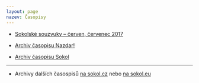 ```yaml
---
layout: page
nazev: Časopisy
---
```


* [Sokolské souzvuky – červen, červenec 2017](https://drive.google.com/open?id=0B0w6gDorCVUkU1ByS0tkTnpzaU14Z0VVb2pMNWxqZ2lPUW5Z)

* [Archiv časopisu Nazdar!](http://www.zupabarakova.sokol.cz/index.php?action=zobraz&str=casopis&menu=8)
* [Archiv časopisu Sokol](http://sokol.eu/obsah/91/casopis-sokol)

---

* Archivy dalších časospisů [na sokol.cz](https://www.sokol.cz/sokol/index.php?action=zobrazdokumenty&typ_dok=2&klic1=300) nebo [na sokol.eu](http://sokol.eu/obsah/90/casopisy)
